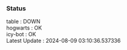 ### Status


table : DOWN  
hogwarts : OK  
icy-bot : OK  
Latest Update : 2024-08-09 03:10:36.537336
